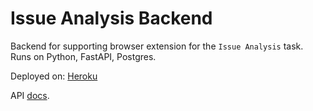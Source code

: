 # Issue Analysis Backend

Backend for supporting browser extension for the `Issue Analysis` task. Runs on Python, FastAPI, Postgres.

Deployed on: [Heroku](https://issue-analysis-backend.herokuapp.com/)

API [docs](https://issue-analysis-backend.herokuapp.com/docs/).